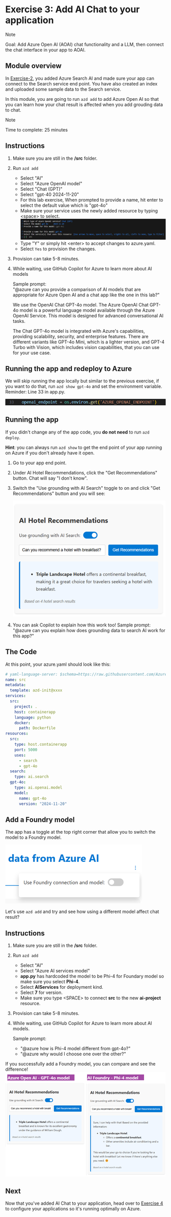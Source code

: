 # Exercise 3: Add AI Chat to your application

> [!Note]
> Goal: Add Azure Open AI (AOAI) chat functionality and a LLM, then connect the chat interface in your app to AOAI.

## Module overview

In [Exercise-2](/Lab-Instructions/2.Exercise-2.md), you added Azure Search AI and made sure your app can connect to the Search service end point. You have also created an index and uploaded some sample data to the Search service.

In this module, you are going to run `azd add` to add Azure Open AI so that you can learn how your chat result is affected when you add grouding data to chat.

> [!Note]
> Time to complete: 25 minutes

## Instructions

1. Make sure you are still in the **/src** folder.
1. Run `azd add`
    * Select "AI"
    * Select "Azure OpenAI model"
    * Select "Chat (GPT)"
    * Select "gpt-40 2024-11-20"
    * For this lab exercise, When prompted to provide a name, hit enter to select the default value which is "gpt-4o" 
    * Make sure your service uses the newly added resource by typing \<space> to select.
    ![Connect service to gpt-4o](/Lab-Instructions/Images/3.ConnectServicetoAOAI.png)
    * Type "Y" or simply hit \<enter> to accept changes to azure.yaml.
    * Select `Yes` to provision the changes.
1. Provision can take 5-8 minutes.
1. While waiting, use GitHub Copilot for Azure to learn more about AI models
    
    Sample prompt:      
    "@azure can you provide a comparison of AI models that are appropriate for Azure Open AI and a chat app like the one in this lab?"
    
    We use the OpenAI Chat GPT-4o model. The Azure OpenAI Chat GPT-4o model is a powerful language model available through the Azure OpenAI Service. This model is designed for advanced conversational AI tasks.

    The Chat GPT-4o model is integrated with Azure's capabilities, providing scalability, security, and enterprise features. There are different variants like GPT-4o Mini, which is a lighter version, and GPT-4 Turbo with Vision, which includes vision capabilities, that you can use for your use case.

## Running the app and redeploy to Azure

We will skip running the app locally but similar to the previous exercise, if you want to do that, run `azd show gpt-4o` and set the environment variable. Reminder: Line 33 in app.py.

![app.py](/Lab-Instructions/Images/3.appcode.png)

## Running the app
If you didn't change any of the app code, you **do not need** to run `azd deploy`. 

**Hint**: you can always run `azd show` to get the end point of your app running on Azure if you don't already have it open.

1. Go to your app end point.
2. Under AI Hotel Recommendations, click the "Get Recommendations" button. Chat will say "I don't know".
3. Switch the "Use grounding with AI Search" toggle to on and click "Get Recommendations" button and you will see:

    ![Chat with grounding data](/Lab-Instructions/Images/3.chat-grounding.png)

4. You can ask Copilot to explain how this work too!
  Sample prompt: "@azure can you explain how does grounding data to search AI work for this app?"

## The Code

At this point, your azure.yaml should look like this:

``` yaml
# yaml-language-server: $schema=https://raw.githubusercontent.com/Azure/azure-dev/main/schemas/alpha/azure.yaml.json
name: src
metadata:
  template: azd-init@xxxx
services:
  src:
    project: .
    host: containerapp
    language: python
    docker:
      path: Dockerfile
resources:
  src:
    type: host.containerapp
    port: 5000
    uses:
      - search
      - gpt-4o
  search:
    type: ai.search
  gpt-4o:
    type: ai.openai.model
    model:
      name: gpt-4o
      version: "2024-11-20"
```

## Add a Foundry model 
The app has a toggle at the top right corner that allow you to switch the model to a Foundry model. 

![Foundary toggle](/Lab-Instructions/Images/3.foundrytoggle.png)

Let's use `azd add` and try and see how using a different model affect chat result? 

## Instructions

1. Make sure you are still in the **/src** folder.
1. Run `azd add`
    * Select "AI"
    * Select "Azure AI services model"
    * **app.py** has hardcoded the model to be Phi-4 for Foundary model so make sure you select **Phi-4**.
    * Select **AIServices** for deployment kind.
    * Select **7** for version.
    * Make sure you type \<SPACE> to connect **src** to the new **ai-project** resource.
1. Provision can take 5-8 minutes.
1. While waiting, use GitHub Copilot for Azure to learn more about AI models.
    
    Sample prompt:      
    * "@azure how is Phi-4 model different from gpt-4o?"
    * "@azure why would I choose one over the other?"
    
If you successfully add a Foundry model, you can compare and see the difference!
![Comparison of models](/Lab-Instructions/Images/3.Comparision.png)

## Next
Now that you've added AI Chat to your application, head over to [Exercise 4](/Lab-Instructions/4.Exercise-4.md) to configure your applications so it's running optimally on Azure.

